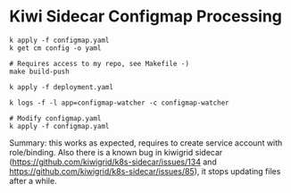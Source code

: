 # Kiwi Sidecar Configmap Processing

```
k apply -f configmap.yaml
k get cm config -o yaml

# Requires access to my repo, see Makefile -)
make build-push

k apply -f deployment.yaml

k logs -f -l app=configmap-watcher -c configmap-watcher

# Modify configmap.yaml
k apply -f configmap.yaml
```

Summary: this works as expected, requires to create service account with role/binding. Also there is a known bug in kiwigrid sidecar (https://github.com/kiwigrid/k8s-sidecar/issues/134 and https://github.com/kiwigrid/k8s-sidecar/issues/85), it stops updating files after a while.